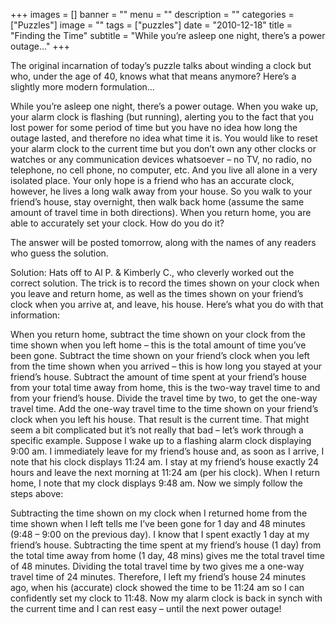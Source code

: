 +++
images = []
banner = ""
menu = ""
description = ""
categories = ["Puzzles"]
image = ""
tags = ["puzzles"]
date = "2010-12-18"
title = "Finding the Time"
subtitle = "While you’re asleep one night, there’s a power outage..."
+++

The original incarnation of today’s puzzle talks about winding a clock but who, under the age of 40, knows what that means anymore? Here’s a slightly more modern formulation…

While you’re asleep one night, there’s a power outage. When you wake up, your alarm clock is flashing (but running), alerting you to the fact that you lost power for some period of time but you have no idea how long the outage lasted, and therefore no idea what time it is. You would like to reset your alarm clock to the current time but you don’t own any other clocks or watches or any communication devices whatsoever – no TV, no radio, no telephone, no cell phone, no computer, etc. And you live all alone in a very isolated place. Your only hope is a friend who has an accurate clock, however, he lives a long walk away from your house. So you walk to your friend’s house, stay overnight, then walk back home (assume the same amount of travel time in both directions). When you return home, you are able to accurately set your clock. How do you do it?

The answer will be posted tomorrow, along with the names of any readers who guess the solution.

Solution: Hats off to Al P. & Kimberly C., who cleverly worked out the correct solution. The trick is to record the times shown on your clock when you leave and return home, as well as the times shown on your friend’s clock when you arrive at, and leave, his house. Here’s what you do with that information:

When you return home, subtract the time shown on your clock from the time shown when you left home – this is the total amount of time you’ve been gone.
Subtract the time shown on your friend’s clock when you left from the time shown when you arrived – this is how long you stayed at your friend’s house.
Subtract the amount of time spent at your friend’s house from your total time away from home, this is the two-way travel time to and from your friend’s house.
Divide the travel time by two, to get the one-way travel time.
Add the one-way travel time to the time shown on your friend’s clock when you left his house. That result is the current time.
That might seem a bit complicated but it’s not really that bad – let’s work through a specific example. Suppose I wake up to a flashing alarm clock displaying 9:00 am. I immediately leave for my friend’s house and, as soon as I arrive, I note that his clock displays 11:24 am. I stay at my friend’s house exactly 24 hours and leave the next morning at 11:24 am (per his clock). When I return home, I note that my clock displays 9:48 am. Now we simply follow the steps above:

Subtracting the time shown on my clock when I returned home from the time shown when I left tells me I’ve been gone for 1 day and 48 minutes (9:48 – 9:00 on the previous day).
I know that I spent exactly 1 day at my friend’s house.
Subtracting the time spent at my friend’s house (1 day) from the total time away from home (1 day, 48 mins) gives me the total travel time of 48 minutes.
Dividing the total travel time by two gives me a one-way travel time of 24 minutes.
Therefore, I left my friend’s house 24 minutes ago, when his (accurate) clock showed the time to be 11:24 am so I can confidently set my clock to 11:48.
Now my alarm clock is back in synch with the current time and I can rest easy – until the next power outage!
